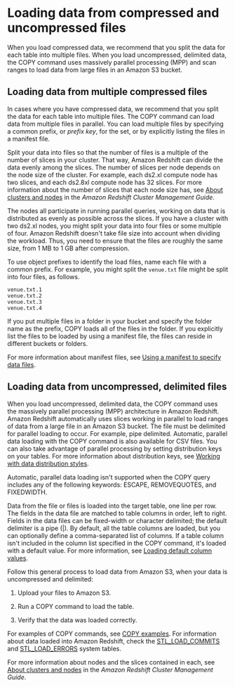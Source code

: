# Loading data from compressed and uncompressed files<a name="t_splitting-data-files"></a>

When you load compressed data, we recommend that you split the data for each table into multiple files\. When you load uncompressed, delimited data, the COPY command uses massively parallel processing \(MPP\) and scan ranges to load data from large files in an Amazon S3 bucket\.

## Loading data from multiple compressed files<a name="t_splitting-data-files-compressed"></a>

In cases where you have compressed data, we recommend that you split the data for each table into multiple files\. The COPY command can load data from multiple files in parallel\. You can load multiple files by specifying a common prefix, or *prefix key*, for the set, or by explicitly listing the files in a manifest file\.

Split your data into files so that the number of files is a multiple of the number of slices in your cluster\. That way, Amazon Redshift can divide the data evenly among the slices\. The number of slices per node depends on the node size of the cluster\. For example, each ds2\.xl compute node has two slices, and each ds2\.8xl compute node has 32 slices\. For more information about the number of slices that each node size has, see [About clusters and nodes](https://docs.aws.amazon.com/redshift/latest/mgmt/working-with-clusters.html#rs-about-clusters-and-nodes) in the *Amazon Redshift Cluster Management Guide*\. 

The nodes all participate in running parallel queries, working on data that is distributed as evenly as possible across the slices\. If you have a cluster with two ds2\.xl nodes, you might split your data into four files or some multiple of four\. Amazon Redshift doesn't take file size into account when dividing the workload\. Thus, you need to ensure that the files are roughly the same size, from 1 MB to 1 GB after compression\. 

To use object prefixes to identify the load files, name each file with a common prefix\. For example, you might split the `venue.txt` file might be split into four files, as follows\.

```
venue.txt.1
venue.txt.2
venue.txt.3
venue.txt.4
```

If you put multiple files in a folder in your bucket and specify the folder name as the prefix, COPY loads all of the files in the folder\. If you explicitly list the files to be loaded by using a manifest file, the files can reside in different buckets or folders\.

For more information about manifest files, see [Using a manifest to specify data files](r_COPY_command_examples.md#copy-command-examples-manifest)\.

## Loading data from uncompressed, delimited files<a name="t_splitting-data-files-uncompressed"></a>

When you load uncompressed, delimited data, the COPY command uses the massively parallel processing \(MPP\) architecture in Amazon Redshift\. Amazon Redshift automatically uses slices working in parallel to load ranges of data from a large file in an Amazon S3 bucket\. The file must be delimited for parallel loading to occur\. For example, pipe delimited\. Automatic, parallel data loading with the COPY command is also available for CSV files\. You can also take advantage of parallel processing by setting distribution keys on your tables\. For more information about distribution keys, see [Working with data distribution styles](t_Distributing_data.md)\.

Automatic, parallel data loading isn't supported when the COPY query includes any of the following keywords: ESCAPE, REMOVEQUOTES, and FIXEDWIDTH\.

Data from the file or files is loaded into the target table, one line per row\. The fields in the data file are matched to table columns in order, left to right\. Fields in the data files can be fixed\-width or character delimited; the default delimiter is a pipe \(\|\)\. By default, all the table columns are loaded, but you can optionally define a comma\-separated list of columns\. If a table column isn't included in the column list specified in the COPY command, it's loaded with a default value\. For more information, see [Loading default column values](c_loading_default_values.md)\.

Follow this general process to load data from Amazon S3, when your data is uncompressed and delimited:

1. Upload your files to Amazon S3\.

1. Run a COPY command to load the table\. 

1. Verify that the data was loaded correctly\.

For examples of COPY commands, see [COPY examples](r_COPY_command_examples.md)\. For information about data loaded into Amazon Redshift, check the [STL\_LOAD\_COMMITS](r_STL_LOAD_COMMITS.md) and [STL\_LOAD\_ERRORS](r_STL_LOAD_ERRORS.md) system tables\. 

For more information about nodes and the slices contained in each, see [About clusters and nodes](https://docs.aws.amazon.com/redshift/latest/mgmt/working-with-clusters.html#rs-about-clusters-and-nodes) in the *Amazon Redshift Cluster Management Guide*\.